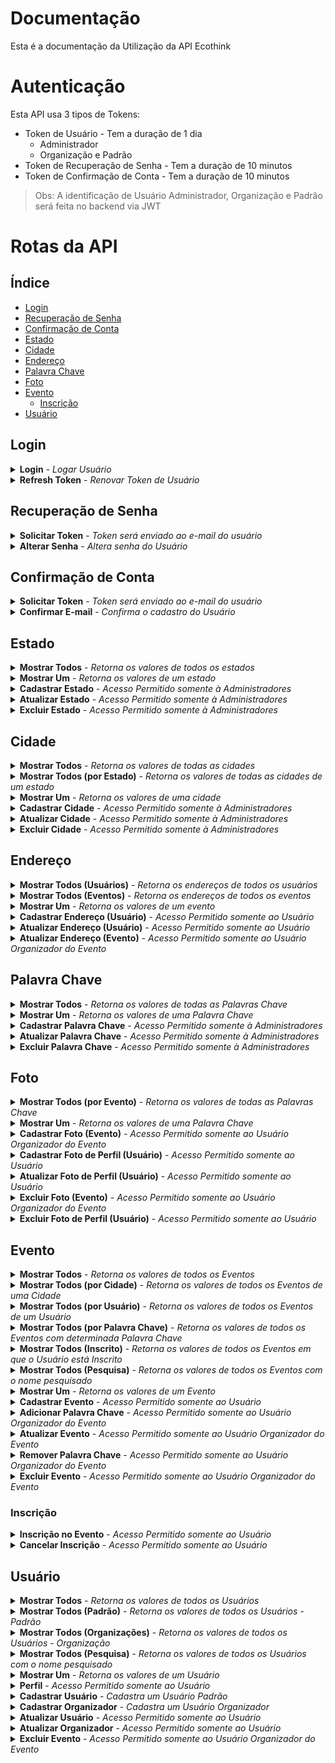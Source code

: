 # Documentação

Esta é a documentação da Utilização da API Ecothink

# Autenticação

Esta API usa 3 tipos de Tokens:
- Token de Usuário - Tem a duração de 1 dia
    - Administrador
    - Organização e Padrão
- Token de Recuperação de Senha - Tem a duração de 10 minutos
- Token de Confirmação de Conta - Tem a duração de 10 minutos

> Obs: A identificação de Usuário Administrador, Organização e Padrão será feita no backend via JWT


# Rotas da API

## Índice

- [Login](#login)
- [Recuperação de Senha](#recuperação-de-senha)
- [Confirmação de Conta](#confirmação-de-conta)
- [Estado](#estado)
- [Cidade](#cidade)
- [Endereço](#endereço)
- [Palavra Chave](#palavra-chave)
- [Foto](#foto)
- [Evento](#evento)
    - [Inscrição](#inscrição)
- [Usuário](#usuário)

## Login

<details>
  <summary>
    <b>Login</b> - <i>Logar Usuário</i>
  </summary>
  <br/>
  
  <b>Rota:</b> `POST /login`
  <br />
  <b>Autenticação:</b> Não
  <br />
  <b>Body:</b>
  
  ```
  {
	"email": "usuario@email.com",
	"senha": "senha"
  }
  ```
  <br />
  <b>Response:</b>

  ```
  {
    "auth": true, //Boolean
    "token": "*Token de Usuário*" //String
  }
  ```
</details>

<details>
  <summary>
    <b>Refresh Token</b> - <i>Renovar Token de Usuário</i>
  </summary>
  <br/>
  
  <b>Rota:</b> `POST /refreshToken`
  <br />
  <b>Autenticação:</b> Sim
  <br />
  <b>Header:</b>
  
  ```
  { 
    Authorization: Bearer *Token de Usuário* 
  }
  ```

  <br />
  <b>Response:</b>

  ```
  {
    "auth": true, //Boolean
    "token": "*Token de Usuário*" //String
  }
  ```
</details>

## Recuperação de Senha

<details>
  <summary>
    <b>Solicitar Token</b> - <i>Token será enviado ao e-mail do usuário</i>
  </summary>
  <br/>
  
  <b>Rota:</b> `POST /recoveryPassword`
  <br />
  <b>Autenticação:</b> Não
  <br />
  <b>Body:</b>
  
  ```
  {
	"email": "usuario@email.com"
  }
  ```
  <br />
  <b>Response:</b>

  ```
  {
    "success": "Token enviado para o e-mail do usuário" //String
  }
  ```
</details>

<details>
  <summary>
    <b>Alterar Senha</b> - <i>Altera senha do Usuário</i>
  </summary>
  <br/>
  
  <b>Rota:</b> `PUT /recoveryPassword`
  <br />
  <b>Autenticação:</b> Sim
  <br />
  <b>Header:</b>
  
  ```
  { 
    Authorization: Bearer *Token de Recuperação de Senha* 
  }
  ```

  <br />
  <b>Body:</b>
  
  ```
  {
	"senha": "senha"
  }
  ```
  <br />
  <b>Response:</b>

  ```
  {
    "success": "Senha alterada com sucesso" //String
  }
  ```
</details>

## Confirmação de Conta

<details>
  <summary>
    <b>Solicitar Token</b> - <i>Token será enviado ao e-mail do usuário</i>
  </summary>
  <br/>
  
  <b>Rota:</b> `POST /usuario/confirmacao`
  <br />
  <b>Autenticação:</b> Sim
  <br />
  <b>Header:</b>
  
  ```
  { 
    Authorization: Bearer *Token de Usuário* 
  }
  ```

  <br />
  <b>Response:</b>

  ```
  {
    "success": "Token enviado para o e-mail do usuário" //String
  }
  ```
</details>

<details>
  <summary>
    <b>Confirmar E-mail</b> - <i>Confirma o cadastro do Usuário</i>
  </summary>
  <br/>
  
  <b>Rota:</b> `PUT /usuario/confirmacao/confirmar`
  <br />
  <b>Autenticação:</b> Sim
  <br />
  <b>Header:</b>
  
  ```
  { 
    Authorization: Bearer *Token de Confirmação de Conta* 
  }
  ```

  <br />
  <b>Response:</b>

  ```
  {
    "success": "E-mail confirmado com sucesso" //String
  }
  ```
</details>

## Estado

<details>
  <summary>
    <b>Mostrar Todos</b> - <i>Retorna os valores de todos os estados</i>
  </summary>
  <br/>
  
  <b>Rota:</b> `GET /estado`
  <br />
  <b>Autenticação:</b> Não
  <br />
  <b>Response:</b>

  ```
  [
    {
        "codigo": 1, //Number
        "nome": "Estado", //String
        "sigla": "SG" //String
    },
    ...
  ]
  ```
</details>

<details>
  <summary>
    <b>Mostrar Um</b> - <i>Retorna os valores de um estado</i>
  </summary>
  <br/>
  
  <b>Rota:</b> `GET /estado/:codigo`
  <br />
  <b>Autenticação:</b> Não
  <br />
  <b>Response:</b>

  ```
  {
    "codigo": 1, //Number
    "nome": "Estado", //String
	"sigla": "SG" //String
  }
  ```
</details>

<details>
  <summary>
    <b>Cadastrar Estado</b> - <i>Acesso Permitido somente à Administradores</i>
  </summary>
  <br/>
  
  <b>Rota:</b> `POST /estado`
  <br />
  <b>Autenticação:</b> Sim
  <br />
  <b>Header:</b>
  
  ```
  { 
    Authorization: Bearer *Token de Usuário* 
  }
  ```

  <br />
  <b>Body:</b>
  
  ```
  {
	"nome": "Estado",
	"sigla": "SG"
  }
  ```
  <br />
  <b>Response:</b>

  ```
  {
    "codigo": 1, //Number
    "nome": "Estado", //String
	"sigla": "SG" //String
  }
  ```
</details>

<details>
  <summary>
    <b>Atualizar Estado</b> - <i>Acesso Permitido somente à Administradores</i>
  </summary>
  <br/>
  
  <b>Rota:</b> `PUT /estado/:codigo`
  <br />
  <b>Autenticação:</b> Sim
  <br />
  <b>Header:</b>
  
  ```
  { 
    Authorization: Bearer *Token de Usuário* 
  }
  ```

  <br />
  <b>Body:</b>
  
  Só serão atualizados os dados presentes na requisição.
  
  ```
  {
	"nome": "Estado",
	"sigla": "SG"
  }
  ```
  <br />
  <b>Response:</b>

  ```
  {
    "estado": {
        "codigo": 1, //Number
        "nome": "Estado", //String
        "sigla": "SG" //String
    },
    "success": "Estado - atualizado com sucesso"
  }
  ```
</details>

<details>
  <summary>
    <b>Excluir Estado</b> - <i>Acesso Permitido somente à Administradores</i>
  </summary>
  <br/>
  
  <b>Rota:</b> `DELETE /estado/:codigo`
  <br />
  <b>Autenticação:</b> Sim
  <br />
  <b>Header:</b>
  
  ```
  { 
    Authorization: Bearer *Token de Usuário* 
  }
  ```

  <br />
  <b>Response:</b>

  ```
  {
    "success": "Estado - excluido com sucesso"
  }
  ```
</details>

## Cidade

<details>
  <summary>
    <b>Mostrar Todos</b> - <i>Retorna os valores de todas as cidades</i>
  </summary>
  <br/>
  
  <b>Rota:</b> `GET /cidade`
  <br />
  <b>Paginação (10 por página):</b> `?page=`
  <br />
  <b>Autenticação:</b> Não
  <br />
  <b>Response:</b>

  ```
  [
    {
        "codigo": 1, //Number
        "nome": "Cidade", //String
        "idEstado": 1 //Number
    },
    ...
  ]
  ```
</details>

<details>
  <summary>
    <b>Mostrar Todos (por Estado)</b> - <i>Retorna os valores de todas as cidades de um estado</i>
  </summary>
  <br/>
  
  <b>Rota:</b> `GET cidade/estado/:codigo`
  <br />
  <b>Autenticação:</b> Não
  <br />
  <b>Response:</b>

  ```
  [
    {
        "codigo": 1, //Number
        "nome": "Cidade", //String
        "idEstado": 1 //Number
    },
    ...
  ]
  ```
</details>

<details>
  <summary>
    <b>Mostrar Um</b> - <i>Retorna os valores de uma cidade</i>
  </summary>
  <br/>
  
  <b>Rota:</b> `GET /cidade/:codigo`
  <br />
  <b>Autenticação:</b> Não
  <br />
  <b>Response:</b>

  ```
  {
    "codigo": 1, //Number
    "nome": "Estado", //String
	"idEstado": 1 //Number
  }
  ```
</details>

<details>
  <summary>
    <b>Cadastrar Cidade</b> - <i>Acesso Permitido somente à Administradores</i>
  </summary>
  <br/>
  
  <b>Rota:</b> `POST /cidade`
  <br />
  <b>Autenticação:</b> Sim
  <br />
  <b>Header:</b>
  
  ```
  { 
    Authorization: Bearer *Token de Usuário* 
  }
  ```

  <br />
  <b>Body:</b>
  
  ```
  {
	"nome": "Cidade",
	"idEstado": 1
  }
  ```
  <br />
  <b>Response:</b>

  ```
  {
    "codigo": 1, //Number
    "nome": "Cidade", //String
	"idEstado": 1 //Number
  }
  ```
</details>

<details>
  <summary>
    <b>Atualizar Cidade</b> - <i>Acesso Permitido somente à Administradores</i>
  </summary>
  <br/>
  
  <b>Rota:</b> `PUT /cidade/:codigo`
  <br />
  <b>Autenticação:</b> Sim
  <br />
  <b>Header:</b>
  
  ```
  { 
    Authorization: Bearer *Token de Usuário* 
  }
  ```

  <br />
  <b>Body:</b>
  
  Só serão atualizados os dados presentes na requisição.
  
  ```
  {
	"nome": "Estado",
	"idEstado": 1
  }
  ```
  <br />
  <b>Response:</b>

  ```
  {
    "cidade": {
        "codigo": 1, //Number
        "nome": "Estado", //String
        "idEstado": 1 //Number
    },
    "success": "Cidade - atualizado com sucesso"
  }
  ```
</details>

<details>
  <summary>
    <b>Excluir Cidade</b> - <i>Acesso Permitido somente à Administradores</i>
  </summary>
  <br/>
  
  <b>Rota:</b> `DELETE /cidade/:codigo`
  <br />
  <b>Autenticação:</b> Sim
  <br />
  <b>Header:</b>
  
  ```
  { 
    Authorization: Bearer *Token de Usuário* 
  }
  ```

  <br />
  <b>Response:</b>

  ```
  {
    "success": "Cidade - excluido com sucesso"
  }
  ```
</details>

## Endereço

<details>
  <summary>
    <b>Mostrar Todos (Usuários)</b> - <i>Retorna os endereços de todos os usuários</i>
  </summary>
  <br/>
  
  <b>Rota:</b> `GET /endereco/usuario`
  <br />
  <b>Paginação (10 por página):</b> `?page=`
  <br />
  <b>Autenticação:</b> Sim
  <br />
  <b>Header:</b>
  
  ```
  { 
    Authorization: Bearer *Token de Usuário* 
  }
  ```

  <br />
  <b>Response:</b>

  ```
  [
    {
        "codigo": 1, //Number
        "cep": "12345678", //String
        "logradouro": "Logradouro", //String
        "bairro": "Bairro", //String
        "numero": 1, //Number
        "idCidade": 1, //Number
        "usuario": {
            "codigo": 1, //Number
            "nome": "Usuario" //String
        }
    },
    ...
  ]
  ```
</details>

<details>
  <summary>
    <b>Mostrar Todos (Eventos)</b> - <i>Retorna os endereços de todos os eventos</i>
  </summary>
  <br/>
  
  <b>Rota:</b> `GET /endereco/evento`
  <br />
  <b>Paginação (10 por página):</b> `?page=`
  <br />
  <b>Autenticação:</b> Sim
  <br />
  <b>Header:</b>
  
  ```
  { 
    Authorization: Bearer *Token de Usuário* 
  }
  ```

  <br />
  <b>Response:</b>

  ```
  [
    {
        "codigo": 1, //Number
        "cep": "12345678", //String
        "logradouro": "Logradouro", //String
        "bairro": "Bairro", //String
        "numero": 1, //Number
        "idCidade": 1, //Number
        "usuario": {
            "codigo": 1, //Number
            "nome": "Usuario" //String
        }
    },
    ...
  ]
  ```
</details>

<details>
  <summary>
    <b>Mostrar Um</b> - <i>Retorna os valores de um evento</i>
  </summary>
  <br/>
  
  <b>Rota:</b> `GET /endereco/:codigo`
  <br />
  <b>Autenticação:</b> Sim
  <br />
  <b>Header:</b>
  
  ```
  { 
    Authorization: Bearer *Token de Usuário* 
  }
  ```

  <br />
  <b>Response:</b>

  ```
  {
    "codigo": 1, //Number
    "cep": "12345678", //String
    "logradouro": "Logradouro", //String
    "bairro": "Bairro", //String
    "numero": 1, //Number
    "idCidade": 1 //Number
  }
  ```
</details>

<details>
  <summary>
    <b>Cadastrar Endereço (Usuário)</b> - <i>Acesso Permitido somente ao Usuário</i>
  </summary>
  <br/>
  
  <b>Rota:</b> `POST /endereco/usuario/:codigo`
  <br />
  <b>Autenticação:</b> Sim
  <br />
  <b>Header:</b>
  
  ```
  { 
    Authorization: Bearer *Token de Usuário* 
  }
  ```

  <br />
  <b>Body:</b>
  
  ```
  {
    "cep": "12345678",
    "logradouro": "Logradouro",
    "bairro": "Bairro",
    "numero": 1, // Opcional
    "idCidade": 1
  }
  ```
  <br />
  <b>Response:</b>

  ```
  {
    "codigo": 1, //Number
    "cep": "12345678", //String
    "logradouro": "Logradouro", //String
    "bairro": "Bairro", //String
    "numero": 1, //Number
    "idCidade": 1 //Number
  }
  ```
</details>

<details>
  <summary>
    <b>Atualizar Endereço (Usuário)</b> - <i>Acesso Permitido somente ao Usuário</i>
  </summary>
  <br/>
  
  <b>Rota:</b> `PUT /endereco/usuario/:codigo`
  <br />
  <b>Autenticação:</b> Sim
  <br />
  <b>Header:</b>
  
  ```
  { 
    Authorization: Bearer *Token de Usuário* 
  }
  ```

  <br />
  <b>Body:</b>
  
  Só serão atualizados os dados presentes na requisição.
  
  ```
  {
    "cep": "12345678",
    "logradouro": "Logradouro",
    "bairro": "Bairro",
    "numero": 1, // Opcional
    "idCidade": 1
  }
  ```
  <br />
  <b>Response:</b>

  ```
  {
    "codigo": 1, //Number
    "cep": "12345678", //String
    "logradouro": "Logradouro", //String
    "bairro": "Bairro", //String
    "numero": 1, //Number
    "idCidade": 1 //Number
  }
  ```
</details>

<details>
  <summary>
    <b>Atualizar Endereço (Evento)</b> - <i>Acesso Permitido somente ao Usuário Organizador do Evento</i>
  </summary>
  <br/>
  
  <b>Rota:</b> `PUT /endereco/evento/:codigo`
  <br />
  <b>Autenticação:</b> Sim
  <br />
  <b>Header:</b>
  
  ```
  { 
    Authorization: Bearer *Token de Usuário* 
  }
  ```

  <br />
  <b>Body:</b>
  
  Só serão atualizados os dados presentes na requisição.
  
  ```
  {
    "cep": "12345678",
    "logradouro": "Logradouro",
    "bairro": "Bairro",
    "numero": 1, // Opcional
    "idCidade": 1
  }
  ```
  <br />
  <b>Response:</b>

  ```
  {
    "codigo": 1, //Number
    "cep": "12345678", //String
    "logradouro": "Logradouro", //String
    "bairro": "Bairro", //String
    "numero": 1, //Number
    "idCidade": 1 //Number
  }
  ```
</details>

## Palavra Chave

<details>
  <summary>
    <b>Mostrar Todos</b> - <i>Retorna os valores de todas as Palavras Chave</i>
  </summary>
  <br/>
  
  <b>Rota:</b> `GET /palavrachave`
  <br />
  <b>Paginação (10 por página):</b> `?page=`
  <br />
  <b>Autenticação:</b> Sim
  <br />
  <b>Header:</b>
  
  ```
  { 
    Authorization: Bearer *Token de Usuário* 
  }
  ```

  <br />
  <b>Response:</b>

  ```
  [
    {
        "codigo": 1, //Number
        "palavra": "Palavra" //String
    },
    ...
  ]
  ```
</details>

<details>
  <summary>
    <b>Mostrar Um</b> - <i>Retorna os valores de uma Palavra Chave</i>
  </summary>
  <br/>
  
  <b>Rota:</b> `GET /palavrachave/:codigo`
  <br />
  <b>Autenticação:</b> Sim
  <br />
  <b>Header:</b>
  
  ```
  { 
    Authorization: Bearer *Token de Usuário* 
  }
  ```

  <br />
  <b>Response:</b>

  ```
  {
    "codigo": 1, //Number
    "palavra": "Palavra" //String
  }
  ```
</details>

<details>
  <summary>
    <b>Cadastrar Palavra Chave</b> - <i>Acesso Permitido somente à Administradores</i>
  </summary>
  <br/>
  
  <b>Rota:</b> `POST /palavrachave`
  <br />
  <b>Autenticação:</b> Sim
  <br />
  <b>Header:</b>
  
  ```
  { 
    Authorization: Bearer *Token de Usuário* 
  }
  ```

  <br />
  <b>Body:</b>
  
  ```
  {
    "palavra": "Palavra"
  }
  ```
  <br />
  <b>Response:</b>

  ```
  {
    "codigo": 1, //Number
    "palavra": "Palavra" //String
  }
  ```
</details>

<details>
  <summary>
    <b>Atualizar Palavra Chave</b> - <i>Acesso Permitido somente à Administradores</i>
  </summary>
  <br/>
  
  <b>Rota:</b> `PUT /palavrachave/:codigo`
  <br />
  <b>Autenticação:</b> Sim
  <br />
  <b>Header:</b>
  
  ```
  { 
    Authorization: Bearer *Token de Usuário* 
  }
  ```

  <br />
  <b>Body:</b>
  
  Só serão atualizados os dados presentes na requisição.
  
  ```
  {
    "palavra": "Palavra"
  }
  ```
  <br />
  <b>Response:</b>

  ```
  {
    "palavra": {
        "codigo": 1, //Number
        "palavra": "Palavra" //String
    },
    "success": "Palavra Chave - atualizado com sucesso"
  }
  ```
</details>

<details>
  <summary>
    <b>Excluir Palavra Chave</b> - <i>Acesso Permitido somente à Administradores</i>
  </summary>
  <br/>
  
  <b>Rota:</b> `DELETE /palavrachave/:codigo`
  <br />
  <b>Autenticação:</b> Sim
  <br />
  <b>Header:</b>
  
  ```
  { 
    Authorization: Bearer *Token de Usuário* 
  }
  ```

  <br />
  <b>Response:</b>

  ```
  {
    "success": "Palavra Chave - excluido com sucesso"
  }
  ```
</details>

## Foto

<details>
  <summary>
    <b>Mostrar Todos (por Evento)</b> - <i>Retorna os valores de todas as Palavras Chave</i>
  </summary>
  <br/>
  
  <b>Rota:</b> `GET /foto/evento/:codigo`
  <br />
  <b>Paginação (10 por página):</b> `?page=`
  <br />
  <b>Autenticação:</b> Sim
  <br />
  <b>Header:</b>
  
  ```
  { 
    Authorization: Bearer *Token de Usuário* 
  }
  ```

  <br />
  <b>Response:</b>

  ```
  [
    {
        "codigo": 1, //Number
        "url": "*URL da Foto*", //String
        "idUsuario": 1, //Number
        "idEvento": 1 //Number
    },
    ...
  ]
  ```
</details>

<details>
  <summary>
    <b>Mostrar Um</b> - <i>Retorna os valores de uma Palavra Chave</i>
  </summary>
  <br/>
  
  <b>Rota:</b> `GET /foto/:codigo`
  <br />
  <b>Autenticação:</b> Sim
  <br />
  <b>Header:</b>
  
  ```
  { 
    Authorization: Bearer *Token de Usuário* 
  }
  ```

  <br />
  <b>Response:</b>

  ```
  {
    "codigo": 1, //Number
    "url": "*URL da Foto*", //String
    "idUsuario": 1, //Number
    "idEvento": 1 //Number
  }
  ```
</details>

<details>
  <summary>
    <b>Cadastrar Foto (Evento)</b> - <i>Acesso Permitido somente ao Usuário Organizador do Evento</i>
  </summary>
  <br/>
  
  <b>Rota:</b> `POST /foto/usuario/:cdUsuario/evento/:cdEvento`
  <br />
  <b>Autenticação:</b> Sim
  <br />
  <b>Header:</b>
  
  ```
  { 
    Authorization: Bearer *Token de Usuário* 
  }
  ```

  <br />
  <b>Body:</b>
  
  ```
  {
    "base64": "*Foto em Base64*"
  }
  ```
  <br />
  <b>Response:</b>

  ```
  {
    "codigo": 1, //Number
    "url": "*URL da Foto*", //String
    "idUsuario": 1, //Number
    "idEvento": 1 //Number
  }
  ```
</details>

<details>
  <summary>
    <b>Cadastrar Foto de Perfil (Usuário)</b> - <i>Acesso Permitido somente ao Usuário</i>
  </summary>
  <br/>
  
  <b>Rota:</b> `POST /foto/usuario/:codigo`
  <br />
  <b>Autenticação:</b> Sim
  <br />
  <b>Header:</b>
  
  ```
  { 
    Authorization: Bearer *Token de Usuário* 
  }
  ```

  <br />
  <b>Body:</b>
  
  ```
  {
    "base64": "*Foto em Base64*"
  }
  ```
  <br />
  <b>Response:</b>

  ```
  {
    "codigo": 1, //Number
    "url": "*URL da Foto*", //String
    "idUsuario": 1 //Number
  }
  ```
</details>

<details>
  <summary>
    <b>Atualizar Foto de Perfil (Usuário)</b> - <i>Acesso Permitido somente ao Usuário</i>
  </summary>
  <br/>
  
  <b>Rota:</b> `PUT /foto/usuario/:codigo`
  <br />
  <b>Autenticação:</b> Sim
  <br />
  <b>Header:</b>
  
  ```
  { 
    Authorization: Bearer *Token de Usuário* 
  }
  ```

  <br />
  <b>Body:</b>
  
  Só serão atualizados os dados presentes na requisição.
  
  ```
  {
    "base64": "*Foto em Base64*"
  }
  ```
  <br />
  <b>Response:</b>

  ```
  {
    "success": "Foto de Perfil - atualizado com sucesso"
  }
  ```
</details>

<details>
  <summary>
    <b>Excluir Foto (Evento)</b> - <i>Acesso Permitido somente ao Usuário Organizador do Evento</i>
  </summary>
  <br/>
  
  <b>Rota:</b> `DELETE /foto/:cdFoto/usuario/:cdUsuario/evento/:cdEvento`
  <br />
  <b>Autenticação:</b> Sim
  <br />
  <b>Header:</b>
  
  ```
  { 
    Authorization: Bearer *Token de Usuário* 
  }
  ```

  <br />
  <b>Response:</b>

  ```
  {
    "success": "Foto - excluido com sucesso"
  }
  ```
</details>

<details>
  <summary>
    <b>Excluir Foto de Perfil (Usuário)</b> - <i>Acesso Permitido somente ao Usuário</i>
  </summary>
  <br/>
  
  <b>Rota:</b> `DELETE /foto/usuario/:codigo`
  <br />
  <b>Autenticação:</b> Sim
  <br />
  <b>Header:</b>
  
  ```
  { 
    Authorization: Bearer *Token de Usuário* 
  }
  ```

  <br />
  <b>Response:</b>

  ```
  {
    "success": "Foto de Perfil - excluido com sucesso"
  }
  ```
</details>

## Evento

<details>
  <summary>
    <b>Mostrar Todos</b> - <i>Retorna os valores de todos os Eventos</i>
  </summary>
  <br/>
  
  <b>Rota:</b> `GET /evento`
  <br />
  <b>Paginação (10 por página):</b> `?page=`
  <br />
  <b>Em Ordem Aleátoria:</b> `?random=true`
  <br />
  <b>Autenticação:</b> Sim
  <br />
  <b>Header:</b>
  
  ```
  { 
    Authorization: Bearer *Token de Usuário* 
  }
  ```

  <br />
  <b>Response:</b>

  ```
  [
    {
        "codigo": 1, //Number
        "nome": "Evento", //String
        "dataInicio": "*Data Formato ISO*", //String
        "dataFinal": "*Data Formato ISO*", //String
        "descricao": "Descrição", //String
        "dataCadastro": "*Data Formato ISO*", //String
        "dataAlteracao": "*Data Formato ISO*", //String
        "idOrganizador": 1, //Number
        "idEndereco": 1, //Number
        "status": "aberto", //Ou "fechado" //String
        "palavra": [
            {
                "codigo": 1, //Number
                "palavra": "Palavra" //String
            },
            ...
        ]
    },
    ...
  ]
  ```
</details>

<details>
  <summary>
    <b>Mostrar Todos (por Cidade)</b> - <i>Retorna os valores de todos os Eventos de uma Cidade</i>
  </summary>
  <br/>
  
  <b>Rota:</b> `GET /evento/cidade/:codigo`
  <br />
  <b>Paginação (10 por página):</b> `?page=`
  <br />
  <b>Autenticação:</b> Sim
  <br />
  <b>Header:</b>
  
  ```
  { 
    Authorization: Bearer *Token de Usuário* 
  }
  ```

  <br />
  <b>Response:</b>

  ```
  [
    {
        "codigo": 1, //Number
        "nome": "Evento", //String
        "dataInicio": "*Data Formato ISO*", //String
        "dataFinal": "*Data Formato ISO*", //String
        "descricao": "Descrição", //String
        "dataCadastro": "*Data Formato ISO*", //String
        "dataAlteracao": "*Data Formato ISO*", //String
        "idOrganizador": 1, //Number
        "idEndereco": 1, //Number
        "status": "aberto", //Ou "fechado" //String
        "palavra": [
            {
                "codigo": 1, //Number
                "palavra": "Palavra" //String
            },
            ...
        ]
    },
    ...
  ]
  ```
</details>

<details>
  <summary>
    <b>Mostrar Todos (por Usuário)</b> - <i>Retorna os valores de todos os Eventos de um Usuário</i>
  </summary>
  <br/>
  
  <b>Rota:</b> `GET /evento/usuario/:codigo`
  <br />
  <b>Paginação (10 por página):</b> `?page=`
  <br />
  <b>Autenticação:</b> Sim
  <br />
  <b>Header:</b>
  
  ```
  { 
    Authorization: Bearer *Token de Usuário* 
  }
  ```

  <br />
  <b>Response:</b>

  ```
  [
    {
        "codigo": 1, //Number
        "nome": "Evento", //String
        "dataInicio": "*Data Formato ISO*", //String
        "dataFinal": "*Data Formato ISO*", //String
        "descricao": "Descrição", //String
        "dataCadastro": "*Data Formato ISO*", //String
        "dataAlteracao": "*Data Formato ISO*", //String
        "idOrganizador": 1, //Number
        "idEndereco": 1, //Number
        "status": "aberto", //Ou "fechado" //String
        "palavra": [
            {
                "codigo": 1, //Number
                "palavra": "Palavra" //String
            },
            ...
        ]
    },
    ...
  ]
  ```
</details>

<details>
  <summary>
    <b>Mostrar Todos (por Palavra Chave)</b> - <i>Retorna os valores de todos os Eventos com determinada Palavra Chave</i>
  </summary>
  <br/>
  
  <b>Rota:</b> `GET /evento/palavrachave/:codigo`
  <br />
  <b>Paginação (10 por página):</b> `?page=`
  <br />
  <b>Autenticação:</b> Sim
  <br />
  <b>Header:</b>
  
  ```
  { 
    Authorization: Bearer *Token de Usuário* 
  }
  ```

  <br />
  <b>Response:</b>

  ```
  [
    {
        "codigo": 1, //Number
        "nome": "Evento", //String
        "dataInicio": "*Data Formato ISO*", //String
        "dataFinal": "*Data Formato ISO*", //String
        "descricao": "Descrição", //String
        "dataCadastro": "*Data Formato ISO*", //String
        "dataAlteracao": "*Data Formato ISO*", //String
        "idOrganizador": 1, //Number
        "idEndereco": 1, //Number
        "status": "aberto", //Ou "fechado" //String
        "palavra": [
            {
                "codigo": 1, //Number
                "palavra": "Palavra" //String
            },
            ...
        ]
    },
    ...
  ]
  ```
</details>

<details>
  <summary>
    <b>Mostrar Todos (Inscrito)</b> - <i>Retorna os valores de todos os Eventos em que o Usuário está Inscrito</i>
  </summary>
  <br/>
  
  <b>Rota:</b> `GET /evento/usuario/:codigo/inscrito`
  <br />
  <b>Paginação (10 por página):</b> `?page=`
  <br />
  <b>Autenticação:</b> Sim
  <br />
  <b>Header:</b>
  
  ```
  { 
    Authorization: Bearer *Token de Usuário* 
  }
  ```

  <br />
  <b>Response:</b>

  ```
  [
    {
        "codigo": 1, //Number
        "nome": "Evento", //String
        "dataInicio": "*Data Formato ISO*", //String
        "dataFinal": "*Data Formato ISO*", //String
        "descricao": "Descrição", //String
        "dataCadastro": "*Data Formato ISO*", //String
        "dataAlteracao": "*Data Formato ISO*", //String
        "idOrganizador": 1, //Number
        "idEndereco": 1, //Number
        "status": "aberto", //Ou "fechado" //String
        "palavra": [
            {
                "codigo": 1, //Number
                "palavra": "Palavra" //String
            },
            ...
        ]
    },
    ...
  ]
  ```
</details>

<details>
  <summary>
    <b>Mostrar Todos (Pesquisa)</b> - <i>Retorna os valores de todos os Eventos com o nome pesquisado</i>
  </summary>
  <br/>
  
  <b>Rota:</b> `GET /evento/pesquisa/:pesquisa`
  <br />
  <b>Paginação (10 por página):</b> `?page=`
  <br />
  <b>Autenticação:</b> Sim
  <br />
  <b>Header:</b>
  
  ```
  { 
    Authorization: Bearer *Token de Usuário* 
  }
  ```

  <br />
  <b>Response:</b>

  ```
  [
    {
        "codigo": 1, //Number
        "nome": "Evento", //String
        "dataInicio": "*Data Formato ISO*", //String
        "dataFinal": "*Data Formato ISO*", //String
        "descricao": "Descrição", //String
        "dataCadastro": "*Data Formato ISO*", //String
        "dataAlteracao": "*Data Formato ISO*", //String
        "idOrganizador": 1, //Number
        "idEndereco": 1, //Number
        "status": "aberto", //Ou "fechado" //String
        "palavra": [
            {
                "codigo": 1, //Number
                "palavra": "Palavra" //String
            },
            ...
        ]
    },
    ...
  ]
  ```
</details>

<details>
  <summary>
    <b>Mostrar Um</b> - <i>Retorna os valores de um Evento</i>
  </summary>
  <br/>
  
  <b>Rota:</b> `GET /evento/pesquisa/:pesquisa`
  <br />
  <b>Paginação (10 por página):</b> `?page=`
  <br />
  <b>Autenticação:</b> Sim
  <br />
  <b>Header:</b>
  
  ```
  { 
    Authorization: Bearer *Token de Usuário* 
  }
  ```

  <br />
  <b>Response:</b>

  ```
  {
      "codigo": 1, //Number
      "nome": "Evento", //String
      "dataInicio": "*Data Formato ISO*", //String
      "dataFinal": "*Data Formato ISO*", //String
      "descricao": "Descrição", //String
      "dataCadastro": "*Data Formato ISO*", //String
      "dataAlteracao": "*Data Formato ISO*", //String
      "idOrganizador": 1, //Number
      "idEndereco": 1, //Number
      "status": "aberto", //Ou "fechado" //String
      "palavra": [
          {
              "codigo": 1, //Number
              "palavra": "Palavra" //String
          },
          ...
      ]
  }
  ```
</details>

<details>
  <summary>
    <b>Cadastrar Evento</b> - <i>Acesso Permitido somente ao Usuário</i>
  </summary>
  <br/>
  
  <b>Rota:</b> `POST /evento`
  <br />
  <b>Autenticação:</b> Sim
  <br />
  <b>Header:</b>
  
  ```
  { 
    Authorization: Bearer *Token de Usuário* 
  }
  ```

  <br />
  <b>Body:</b>
  
  ```
  {
    "nome": "Evento",
	"dataInicio": "AAAA-MM-DD",
	"dataFinal": "AAAA-MM-DD",
	"descricao": "Descrição", //Opcional
	"idOrganizador": 1,
	"cep": "12345678",
	"logradouro": "Logradouro",
	"bairro": "Bairro",
	"numero": 1, //Opcional
	"idCidade": 1
  }
  ```
  <br />
  <b>Response:</b>

  ```
  {
    "codigo": 1, //Number
    "nome": "Evento", //String
    "dataInicio": "*Data Formato ISO*", //String
    "dataFinal": "*Data Formato ISO*", //String
    "descricao": "Descrição", //String
    "dataCadastro": "*Data Formato ISO*", //String
    "dataAlteracao": "*Data Formato ISO*", //String
    "idOrganizador": 1, //Number
    "endereco": {
        "codigo": 1, //Number
        "cep": "12345678", //String
        "logradouro": "Logradouro", //String
        "bairro": "Bairro", //String
        "numero": 1, //Number
        "idCidade": 1 //Number
    }
  }
  ```
</details>

<details>
  <summary>
    <b>Adicionar Palavra Chave</b> - <i>Acesso Permitido somente ao Usuário Organizador do Evento</i>
  </summary>
  <br/>
  
  <b>Rota:</b> `POST /evento/:cdEvento/palavrachave/:cdPalavra`
  <br />
  <b>Autenticação:</b> Sim
  <br />
  <b>Header:</b>
  
  ```
  { 
    Authorization: Bearer *Token de Usuário* 
  }
  ```

  <br />
  <b>Response:</b>

  ```
  {
    "success": "Palavra Chave - Adicionada"
  }
  ```
</details>

<details>
  <summary>
    <b>Atualizar Evento</b> - <i>Acesso Permitido somente ao Usuário Organizador do Evento</i>
  </summary>
  <br/>
  
  <b>Rota:</b> `PUT /evento/:codigo`
  <br />
  <b>Autenticação:</b> Sim
  <br />
  <b>Header:</b>
  
  ```
  { 
    Authorization: Bearer *Token de Usuário* 
  }
  ```

  <br />
  <b>Body:</b>
  
  Só serão atualizados os dados presentes na requisição.
  
  ```
  {
    "nome": "Evento",
	"dataInicio": "AAAA-MM-DD",
	"dataFinal": "AAAA-MM-DD",
	"descricao": "Descrição",
  }
  ```
  <br />
  <b>Response:</b>

  ```
  {
    "evento": {
        "codigo": 1, //Number
        "nome": "Evento", //String
        "dataInicio": "*Data Formato ISO*", //String
        "dataFinal": "*Data Formato ISO*", //String
        "descricao": "Descrição", //String
        "dataCadastro": "*Data Formato ISO*", //String
        "dataAlteracao": "*Data Formato ISO*", //String
        "idOrganizador": 1, //Number
        "idEndereco": 1, //Number
        "status": "aberto", //String
    },
    "success": "Evento - atualizado com sucesso"
  }
  ```
</details>

<details>
  <summary>
    <b>Remover Palavra Chave</b> - <i>Acesso Permitido somente ao Usuário Organizador do Evento</i>
  </summary>
  <br/>
  
  <b>Rota:</b> `DELETE /evento/:cdEvento/palavrachave/:cdPalavra`
  <br />
  <b>Autenticação:</b> Sim
  <br />
  <b>Header:</b>
  
  ```
  { 
    Authorization: Bearer *Token de Usuário* 
  }
  ```

  <br />
  <b>Response:</b>

  ```
  {
    "success": "Palavra Chave - Removida"
  }
  ```
</details>

<details>
  <summary>
    <b>Excluir Evento</b> - <i>Acesso Permitido somente ao Usuário Organizador do Evento</i>
  </summary>
  <br/>
  
  <b>Rota:</b> `DELETE /evento/:codigo`
  <br />
  <b>Autenticação:</b> Sim
  <br />
  <b>Header:</b>
  
  ```
  { 
    Authorization: Bearer *Token de Usuário* 
  }
  ```

  <br />
  <b>Response:</b>

  ```
  {
    "success": "Evento - excluido com sucesso"
  }
  ```
</details>

### Inscrição

<details>
  <summary>
    <b>Inscrição no Evento</b> - <i>Acesso Permitido somente ao Usuário</i>
  </summary>
  <br/>
  
  <b>Rota:</b> `POST /evento/:cdEvento/usuario/:cdUsuario`
  <br />
  <b>Autenticação:</b> Sim
  <br />
  <b>Header:</b>
  
  ```
  { 
    Authorization: Bearer *Token de Usuário* 
  }
  ```

  <br />
  <b>Response:</b>

  ```
  {
    "success": "Inscrição Bem Sucedida"
  }
  ```
</details>

<details>
  <summary>
    <b>Cancelar Inscrição</b> - <i>Acesso Permitido somente ao Usuário</i>
  </summary>
  <br/>
  
  <b>Rota:</b> `DELETE /evento/:cdEvento/usuario/:cdUsuario`
  <br />
  <b>Autenticação:</b> Sim
  <br />
  <b>Header:</b>
  
  ```
  { 
    Authorization: Bearer *Token de Usuário* 
  }
  ```

  <br />
  <b>Response:</b>

  ```
  {
    "success": "Inscrição Cancelada"
  }
  ```
</details>

## Usuário

<details>
  <summary>
    <b>Mostrar Todos</b> - <i>Retorna os valores de todos os Usuários</i>
  </summary>
  <br/>
  
  <b>Rota:</b> `GET /usuario`
  <br />
  <b>Paginação (10 por página):</b> `?page=`
  <br />
  <b>Autenticação:</b> Sim
  <br />
  <b>Header:</b>
  
  ```
  { 
    Authorization: Bearer *Token de Usuário* 
  }
  ```

  <br />
  <b>Response:</b>

  ```
  [
    {
        "codigo": 1, //Number
        "nome": "Usuario", //String
        "email": "usuario@email.com", //String
        "celular": "1234567890", //String
        "dataNascimento": "AAAA-MM-DD", //String
        "dataCadastro": "*Data Formato ISO*", //String
        "dataAlteracao": "*Data Formato ISO*", //String
        "nivel": "USU", //String
        "idEndereco": 1, //Number
        "idFotoPerfil": 1 //Number
    },
    ...
  ]
  ```
</details>

<details>
  <summary>
    <b>Mostrar Todos (Padrão)</b> - <i>Retorna os valores de todos os Usuários - Padrão</i>
  </summary>
  <br/>
  
  <b>Rota:</b> `GET /usuario/usuarios`
  <br />
  <b>Paginação (10 por página):</b> `?page=`
  <br />
  <b>Autenticação:</b> Sim
  <br />
  <b>Header:</b>
  
  ```
  { 
    Authorization: Bearer *Token de Usuário* 
  }
  ```

  <br />
  <b>Response:</b>

  ```
  [
    {
        "codigo": 1, //Number
        "nome": "Usuario", /String
        "email": "usuario@email.com", /String
        "celular": "1234567890", /String
        "dataNascimento": "AAAA-MM-DD", /String
        "dataCadastro": "*Data Formato ISO*", /String
        "dataAlteracao": "*Data Formato ISO*", /String
        "nivel": "USU", /String
        "idEndereco": 1, //Number
        "idFotoPerfil": 1 //Number
    },
    ...
  ]
  ```
</details>

<details>
  <summary>
    <b>Mostrar Todos (Organizações)</b> - <i>Retorna os valores de todos os Usuários - Organização</i>
  </summary>
  <br/>
  
  <b>Rota:</b> `GET /usuario/organizacoes`
  <br />
  <b>Paginação (10 por página):</b> `?page=`
  <br />
  <b>Autenticação:</b> Sim
  <br />
  <b>Header:</b>
  
  ```
  { 
    Authorization: Bearer *Token de Usuário* 
  }
  ```

  <br />
  <b>Response:</b>

  ```
  [
    {
        "codigo": 1, //Number
        "nome": "Usuario", //String
        "email": "usuario@email.com", //String
        "celular": "1234567890", //String
        "dataNascimento": "AAAA-MM-DD", //String
        "dataCadastro": "*Data Formato ISO*", //String
        "dataAlteracao": "*Data Formato ISO*", //String
        "nivel": "ORG", //String
        "idEndereco": 1, //Number
        "idFotoPerfil": 1 //Number
    },
    ...
  ]
  ```
</details>

<details>
  <summary>
    <b>Mostrar Todos (Pesquisa)</b> - <i>Retorna os valores de todos os Usuários com o nome pesquisado</i>
  </summary>
  <br/>
  
  <b>Rota:</b> `GET /usuario/pesquisa/:pesquisa`
  <br />
  <b>Paginação (10 por página):</b> `?page=`
  <br />
  <b>Autenticação:</b> Sim
  <br />
  <b>Header:</b>
  
  ```
  { 
    Authorization: Bearer *Token de Usuário* 
  }
  ```

  <br />
  <b>Response:</b>

  ```
  [
    {
        "codigo": 1, //Number
        "nome": "Usuario", //String
        "email": "usuario@email.com", //String
        "celular": "1234567890", //String
        "dataNascimento": "AAAA-MM-DD", //String
        "dataCadastro": "*Data Formato ISO*", //String
        "dataAlteracao": "*Data Formato ISO*", //String
        "nivel": "ORG", //String
        "idEndereco": 1, //Number
        "idFotoPerfil": 1 //Number
    },
    ...
  ]
  ```
</details>

<details>
  <summary>
    <b>Mostrar Um</b> - <i>Retorna os valores de um Usuário</i>
  </summary>
  <br/>
  
  <b>Rota:</b> `GET /usuario/:codigo`
  <br />
  <b>Autenticação:</b> Sim
  <br />
  <b>Header:</b>
  
  ```
  { 
    Authorization: Bearer *Token de Usuário* 
  }
  ```

  <br />
  <b>Response:</b>

  ```
  {
    "codigo": 1, //Number
    "nome": "Usuario", //String
    "email": "usuario@email.com", //String
    "celular": "1234567890", //String
    "dataNascimento": "AAAA-MM-DD", //Somente se Nível: "USU" //String
    "dataCadastro": "*Data Formato ISO*", //String
    "dataAlteracao": "*Data Formato ISO*", //String
    "nivel": "USU", //String
    "idEndereco": 1, //Number
    "idFotoPerfil": 1 //Number
  }
  ```
</details>

<details>
  <summary>
    <b>Perfil</b> - <i>Acesso Permitido somente ao Usuário</i>
  </summary>
  <br/>
  
  <b>Rota:</b> `GET /usuario/perfil/:codigo`
  <br />
  <b>Autenticação:</b> Sim
  <br />
  <b>Header:</b>
  
  ```
  { 
    Authorization: Bearer *Token de Usuário* 
  }
  ```

  <br />
  <b>Response:</b>

  ```
  {
    "codigo": 1, //Number
    "nome": "Usuario", //String
    "email": "usuario@email.com", //String
    "celular": "1234567890", //String
    "dataNascimento": "AAAA-MM-DD", //Somente se Nível: "USU" //String
    "dataCadastro": "*Data Formato ISO*", //String
    "dataAlteracao": "*Data Formato ISO*", //String
    "cpf": "12345678901", //Somente se Nível: "USU" //String
    "cnpj": "12345678901234", //Somente se Nível: "ORG" //String
    "nivel": "USU", //String
    "idEndereco": 1, //Number
    "idFotoPerfil": 1, //Number
    "confirmacao": "confirmado" //Ou "pendente" //String
  }
  ```
</details>

<details>
  <summary>
    <b>Cadastrar Usuário</b> - <i>Cadastra um Usuário Padrão</i>
  </summary>
  <br/>
  
  <b>Rota:</b> `POST /usuario`
  <br />
  <b>Autenticação:</b> Não
  <br />
  <b>Body:</b>
  
  ```
  {
    "nome": "Usuario",
    "email": "usuario@email.com",
    "celular": "1234567890", //Opcional
    "dataNascimento": "AAAA-MM-DD",
    "cpf": "12345678901", //Opcional
    "senha": "senha"
  }
  ```
  <br />
  <b>Response:</b>

  ```
  {
    "usuario": {
        "codigo": 1,
        "nome": "Usuario",
        "email": "usuario@email.com",
        "celular": "1234567890",
        "dataNascimento": "AAAA-MM-DD",
        "cpf": "12345678901"
    }
    "token": "*Token de Usuário*"
  }
  ```
</details>

<details>
  <summary>
    <b>Cadastrar Organizador</b> - <i>Cadastra um Usuário Organizador</i>
  </summary>
  <br/>
  
  <b>Rota:</b> `POST /usuario/organizacao`
  <br />
  <b>Autenticação:</b> Não
  <br />
  <b>Body:</b>
  
  ```
  {
    "nome": "Usuario",
    "email": "usuario@email.com",
    "celular": "1234567890", //Opcional
    "cnpj": "12345678901234",
    "senha": "senha"
  }
  ```
  <br />
  <b>Response:</b>

  ```
  {
    "usuario": {
        "codigo": 1,
        "nome": "Usuario",
        "email": "usuario@email.com",
        "celular": "1234567890",
        "cnpj": "12345678901234",
    }
    "token": "*Token de Usuário*"
  }
  ```
</details>

<details>
  <summary>
    <b>Atualizar Usuário</b> - <i>Acesso Permitido somente ao Usuário</i>
  </summary>
  <br/>
  
  <b>Rota:</b> `PUT /usuario/:codigo`
  <br />
  <b>Autenticação:</b> Sim
  <br />
  <b>Header:</b>
  
  ```
  { 
    Authorization: Bearer *Token de Usuário* 
  }
  ```

  <br />
  <b>Body:</b>
  
  Só serão atualizados os dados presentes na requisição.

  ```
  {
    "nome": "Usuario",
    "email": "usuario@email.com",
    "celular": "1234567890",
    "dataNascimento": "AAAA-MM-DD",
    "cpf": "12345678901",
    "senha": "senha"
  }
  ```
  <br />
  <b>Response:</b>

  ```
  {
    "usuario": {
        "codigo": 1,
        "nome": "Usuario",
        "email": "usuario@email.com",
        "celular": "1234567890",
        "dataNascimento": "AAAA-MM-DD",
        "cpf": "12345678901"
    },
    "success": "Usuário - atualizado com sucesso",
    "token": "*Token de Usuário*"
  }
  ```
</details>

<details>
  <summary>
    <b>Atualizar Organizador</b> - <i>Acesso Permitido somente ao Usuário</i>
  </summary>
  <br/>
  
  <b>Rota:</b> `PUT /usuario/organizacao/:codigo`
  <br />
  <b>Autenticação:</b> Sim
  <br />
  <b>Header:</b>
  
  ```
  { 
    Authorization: Bearer *Token de Usuário* 
  }
  ```

  <br />
  <b>Body:</b>
  
  Só serão atualizados os dados presentes na requisição.

  ```
  {
    "nome": "Usuario",
    "email": "usuario@email.com",
    "celular": "1234567890", //Opcional
    "cnpj": "12345678901234",
    "senha": "senha"
  }
  ```
  <br />
  <b>Response:</b>

  ```
  {
    "usuario": {
        "codigo": 1,
        "nome": "Usuario",
        "email": "usuario@email.com",
        "celular": "1234567890",
        "cnpj": "12345678901234",
    },
    "success": "Usuário - atualizado com sucesso",
    "token": "*Token de Usuário*"
  }
  ```
</details>

<details>
  <summary>
    <b>Excluir Evento</b> - <i>Acesso Permitido somente ao Usuário Organizador do Evento</i>
  </summary>
  <br/>
  
  <b>Rota:</b> `DELETE /usuario/:codigo`
  <br />
  <b>Autenticação:</b> Sim
  <br />
  <b>Header:</b>
  
  ```
  { 
    Authorization: Bearer *Token de Usuário* 
  }
  ```

  <br />
  <b>Response:</b>

  ```
  {
    "success": "Usuário - excluido com sucesso"
  }
  ```
</details>